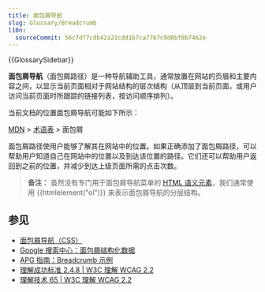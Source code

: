 ```yaml
---
title: 面包屑导航
slug: Glossary/Breadcrumb
l10n:
  sourceCommit: 56c7d77cdb42a21cdd1b7ca7767c9d0bf8b7462e
---
```


{{GlossarySidebar}}

**面包屑导航**（面包屑路径）是一种导航辅助工具，通常放置在网站的页眉和主要内容之间，以显示当前页面相对于网站结构的层次结构（从顶层到当前页面，或用户访问当前页面时所跟踪的链接列表，按访问顺序排列）。

当前文档的位置面包屑导航可能如下所示：

[MDN](/) > [术语表](/zh-CN/docs/Glossary) > 面包屑

面包屑路径使用户能够了解其在网站中的位置。如果正确添加了面包屑路径，可以帮助用户知道自己在网站中的位置以及到达该位置的路径。它们还可以帮助用户返回到之前的位置，并减少到达上级页面所需的点击次数。

> **备注：** 虽然没有专门用于面包屑导航菜单的 [HTML 语义元素](https://html.spec.whatwg.org/multipage/semantics-other.html#rel-up)，我们通常使用 {{htmlelement("ol")}} 来表示面包屑导航的分层结构。

## 参见

- [面包屑导航（CSS）](/zh-CN/docs/Web/CSS/Layout_cookbook/Breadcrumb_Navigation)
- [
  Google 搜索中心：面包屑结构化数据](https://developers.google.cn/search/docs/appearance/structured-data/breadcrumb)
- [APG 指南：Breadcrumb 示例](https://www.w3.org/WAI/ARIA/apg/patterns/breadcrumb/examples/breadcrumb/)
- [理解成功标准 2.4.8 | W3C 理解 WCAG 2.2](https://www.w3.org/WAI/WCAG22/Understanding/location)
- [理解技术 65 | W3C 理解 WCAG 2.2](https://www.w3.org/WAI/WCAG22/Techniques/general/G65)
